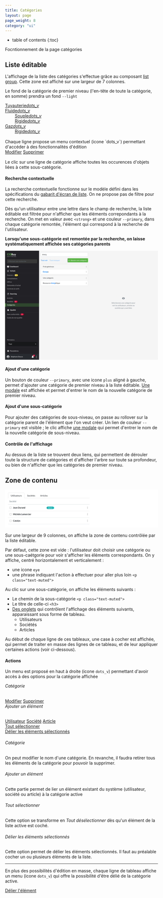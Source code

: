 ```yaml
---
title: Catégories
layout: page
page_weight: 8
category: "ui"
---
```

* table of contents
{:toc}

Focntionnement de la page catégories

## Liste éditable ##

L'affichage de la liste des catégories s'effectue grâce au composant [list group](https://getbootstrap.com/docs/4.5/components/list-group/#links-and-buttons). Cette zone est affiché sur une largeur de 7 colonnes.

Le fond de la catégorie de premier niveau (l'en-tête de toute la catégorie, en somme) prendra un fond `--light`

<div class="list-group">
  <a href="#" class="list-group-item list-group-item-action" style="background-color:#F8F9FA;">
    <div class="d-flex w-100 justify-content-between">
      Tuyauterie<i class="ico ico-small">dots_v</i>
    </div>
  </a>
  <a href="#" class="list-group-item list-group-item-action">
    <div class="d-flex w-100 justify-content-between">
      Fluide<i class="ico ico-small">dots_v</i>
    </div>
  </a>
  <a href="#" class="list-group-item list-group-item-action text-muted">
    <div class="d-flex w-100 justify-content-between" style="padding-left:2rem;">
      Souple<i class="ico ico-small">dots_v</i>
    </div>
  </a>
  <a href="#" class="list-group-item list-group-item-action active">
    <div class="d-flex w-100 justify-content-between" style="padding-left:2rem;">
      Rigide<i class="ico ico-small">dots_v</i>
    </div>
  </a>
  <a href="#" class="list-group-item list-group-item-action">
    <div class="d-flex w-100 justify-content-between">
      Gaz<i class="ico ico-small">dots_v</i>
    </div>
  </a>
  <a href="#" class="list-group-item list-group-item-action text-muted">
    <div class="d-flex w-100 justify-content-between" style="padding-left:2rem;">
      Rigide<i class="ico ico-small">dots_v</i>
    </div>
  </a>
</div>

<br/>
Chaque ligne propose un menu contextuel (icone `dots_v`) permettant d'accéder à des fonctionnalités d'édition

<div class="dropdown-menu" style="position: static;display: block; float: none; margin-bottom: 1rem;width:18rem;">
  <a class="dropdown-item" href="#">Modifier</a>
  <a class="dropdown-item" href="#">Supprimer</a>
</div>

Le clic sur une ligne de catégorie affiche toutes les occurences d'objets liées à cette sous-catégorie.

#### Recherche contextuelle ####
La recherche contextuelle fonctionne sur le modèle défini dans les spécifications du [gabarit d'écran de liste](gabarits.listes.html#zone-de-recherchefiltrage-et-actions-principales). On ne propose pas de filtre pour cette recherche.

Dès qu'un utilisateur entre une lettre dans le champ de recherche, la liste éditable est filtrée pour n'afficher que les éléments correpondants à la recherche. On met en valeur avec `<strong>` et une couleur `--primary`, dans chaque catégorie remontée, l'élément qui correspond à la recherche de l'utilisateur. 

**Lorsqu'une sous-catégorie est remontée par la recherche, on laisse systématiquement affichée ses catégories parents**

![ capture recherche ](assets/images/12.3-categories.png)

#### Ajout d'une catégorie ####
Un bouton de couleur `--primary`, avec une icone `plus` aligné à gauche, permet d'ajouter une catégorie de premier niveau à la liste éditable. [Une modale](comp.modales.html) est affichée et permet d'entrer le nom de la nouvelle catégorie de premier niveau.

#### Ajout d'une sous-catégorie ####
Pour ajouter des catégories de sous-niveau, on passe au rollover sur la catégorie parent de l'élément que l'on veut créer. Un lien de couleur `--primary` est visible ; le clic affiche [une modale](comp.modales.html) qui permet d'entrer le nom de la nouvelle catégorie de sous-niveau.

#### Contrôle de l'affichage ####
Au dessus de la liste se trouvent deux liens, qui permettent de dérouler toute la structure de catégories et d'afficher l'arbre sur toute sa profondeur, ou bien de n'afficher que les catégories de premier niveau.

## Zone de contenu ##
![capture](assets/images/ui.categories.png)

Sur une largeur de 9 colonnes, on affiche la zone de contenu contrôlée par la liste éditable.

Par défaut, cette zone est vide : l'utilisateur doit choisir une catégorie ou une sous-caétgorie pour voir s'afficher les éléments correspondants. On y affiche, centré horizontalement et verticalement :
- une icone `eye`
- une phrase indiquant l'action à effectuer pour aller plus loin `<p class="text-muted">`

Au clic sur une sous-catégorie, on affiche les éléments suivants :
- Le chemin de la sous-catégorie `<p class="text-muted">`
- Le titre de celle-ci `<h3>`
- [Des onglets](https://getbootstrap.com/docs/4.5/components/navs/#tabs) qui contrôlent l'affichage des éléments suivants, apparaissant sous forme de tableau.
  - Utilisateurs
  - Sociétés
  - Articles
  
Au début de chaque ligne de ces tableaux, une case à cocher est affichée, qui permet de traiter en masse des lignes de ce tableau, et de leur appliquer certaines actions (voir ci-dessous).

#### Actions ####
Un menu est proposé en haut à droite (icone `dots_v`) permettant d'avoir accès à des options pour la catégorie affichée

<div class="dropdown-menu" style="position: static;display: block; float: none; margin-bottom: 1rem;width:18rem;">
  <h6 class="dropdown-header" style="margin-top:0;">Catégorie</h6>
  <a class="dropdown-item" href="#">Modifier</a>
  <a class="dropdown-item disabled" href="#">Supprimer</a>
  <div class="dropdown-divider"></div>
  <h6 class="dropdown-header" style="margin-top:0;">Ajouter un élément</h6>
  <a class="dropdown-item" href="#">Utilisateur</a>
  <a class="dropdown-item" href="#">Société</a>
  <a class="dropdown-item" href="#">Article</a>
      <div class="dropdown-divider"></div>
	<a class="dropdown-item" href="#">Tout sélectionner</a>
	      <div class="dropdown-divider"></div>
	<a class="dropdown-item disabled" href="#">Délier les éléments sélectionnés</a>
</div>

###### Catégorie ######
On peut modifier le nom d'une catégorie. En revanche, il faudra retirer tous les éléments de la catégorie pour pouvoir la supprimer.

###### Ajouter un élément ######
Cette partie permet de lier un élément existant du système (utilisateur, société ou article) à la catégorie active

###### Tout sélectionner ######
Cette option se transforme en *Tout désélectionner* dès qu'un élément de la liste active est coché.

###### Délier les éléments sélectionnés ######
Cette option permet de délier les éléments sélectionnés. Il faut au préalable cocher un ou plusieurs éléments de la liste.

<hr/>

En plus des possibilités d'édition en masse, chaque ligne de tableau affiche un menu (icone `dots_v`) qui offre la possibilité d'être délié de la catégorie active.

<div class="dropdown-menu" style="position: static;display: block; float: none; margin-bottom: 1rem;width:18rem;">
	<a class="dropdown-item" href="#">Délier l'élément</a>
</div>

